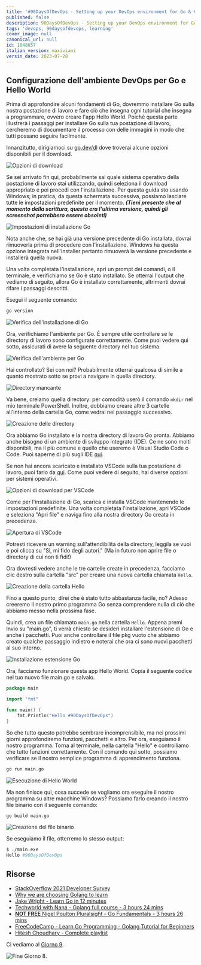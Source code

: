 ```yaml
---
title: '#90DaysOfDevOps - Setting up your DevOps environment for Go & Hello World - Day 8'
published: false
description: 90DaysOfDevOps - Setting up your DevOps environment for Go & Hello World
tags: 'devops, 90daysofdevops, learning'
cover_image: null
canonical_url: null
id: 1048857
italian_version: maxiviani
versin_date: 2023-07-28
---
```


## Configurazione dell'ambiente DevOps per Go e Hello World

Prima di approfondire alcuni fondamenti di Go, dovremmo installare Go sulla nostra postazione di lavoro e fare ciò che insegna ogni tutorial che insegna a programmare, ovvero creare l'app Hello World. Poiché questa parte illustrerà i passaggi per installare Go sulla tua postazione di lavoro, cercheremo di documentare il processo con delle immagini in modo che tutti possano seguire facilmente.

Innanzitutto, dirigiamoci su [go.dev/dl](https://go.dev/dl/) dove troverai alcune opzioni disponibili per il download.

![Opzioni di download](Images/Day8_Go1.png)

Se sei arrivato fin qui, probabilmente sai quale sistema operativo della postazione di lavoro stai utilizzando, quindi seleziona il download appropriato e poi procedi con l'installazione. Per questa guida sto usando Windows; in pratica, da questa schermata successiva, possiamo lasciare tutte le impostazioni predefinite per il momento. **_(Tieni presente che al momento della scrittura, questa era l'ultima versione, quindi gli screenshot potrebbero essere obsoleti)_**

![Impostazioni di installazione Go](Images/Day8_Go2.png)

Nota anche che, se hai già una versione precedente di Go installata, dovrai rimuoverla prima di procedere con l'installazione. Windows ha questa opzione integrata nell'installer pertanto rimuoverà la versione precedente e installerà quella nuova.

Una volta completata l'installazione, apri un prompt dei comandi, o il terminale, e verifichiamo se Go è stato installato. Se otterrai l'output che vediamo di seguito, allora Go è installato correttamente, altrimenti dovrai rifare i passaggi descritti.

Esegui il seguente comando:

```bash
go version
```

![Verifica dell'installazione di Go](Images/Day8_Go3.png)

Ora, verifichiamo l'ambiente per Go. È sempre utile controllare se le directory di lavoro sono configurate correttamente. Come puoi vedere qui sotto, assicurati di avere la seguente directory nel tuo sistema.

![Verifica dell'ambiente per Go](Images/Day8_Go4.png)

Hai controllato? Sei con noi? Probabilmente otterrai qualcosa di simile a quanto mostrato sotto se provi a navigare in quella directory.

![Directory mancante](Images/Day8_Go5.png)

Va bene, creiamo quella directory: per comodità userò il comando `mkdir` nel mio terminale PowerShell. Inoltre, dobbiamo creare altre 3 cartelle all'interno della cartella Go, come vedrai nel passaggio successivo.

![Creazione delle directory](Images/Day8_Go6.png)

Ora abbiamo Go installato e la nostra directory di lavoro Go pronta. Abbiamo anche bisogno di un ambiente di sviluppo integrato (IDE). Ce ne sono molti disponibili, ma il più comune e quello che useremo è Visual Studio Code o Code. Puoi saperne di più sugli IDE [qui](https://www.youtube.com/watch?v=vUn5akOlFXQ).

Se non hai ancora scaricato e installato VSCode sulla tua postazione di lavoro, puoi farlo da [qui](https://code.visualstudio.com/download). Come puoi vedere di seguito, hai diverse opzioni per sistemi operativi.

![Opzioni di download per VSCode](Images/Day8_Go7.png)

Come per l'installazione di Go, scarica e installa VSCode mantenendo le impostazioni predefinite. Una volta completata l'installazione, apri VSCode e seleziona "Apri file" e naviga fino alla nostra directory Go creata in precedenza.

![Apertura di VSCode](Images/Day8_Go8.png)

Potresti ricevere un warning sull'attendibilità della directory, leggila se vuoi e poi clicca su "Sì, mi fido degli autori." (Ma in futuro non aprire file o directory di cui non ti fidi!)

Ora dovresti vedere anche le tre cartelle create in precedenza, facciamo clic destro sulla cartella "src" per creare una nuova cartella chiamata `Hello`.

![Creazione della cartella Hello](Images/Day8_Go9.png)

Fino a questo punto, direi che è stato tutto abbastanza facile, no? Adesso creeremo il nostro primo programma Go senza comprendere nulla di ciò che abbiamo messo nella prossima fase.

Quindi, crea un file chiamato `main.go` nella cartella `Hello`. Appena premi Invio su "main.go", ti verrà chiesto se desideri installare l'estensione di Go e anche i pacchetti. Puoi anche controllare il file pkg vuoto che abbiamo creato qualche passaggio indietro e noterai che ora ci sono nuovi pacchetti al suo interno.

![Installazione estensione Go](Images/Day8_Go10.png)

Ora, facciamo funzionare questa app Hello World. Copia il seguente codice nel tuo nuovo file main.go e salvalo.

```go
package main

import "fmt"

func main() {
    fmt.Println("Hello #90DaysOfDevOps")
}
```

So che tutto questo potrebbe sembrare incomprensibile, ma nei prossimi giorni approfondiremo funzioni, pacchetti e altro. Per ora, eseguiamo il nostro programma. Torna al terminale, nella cartella "Hello" e controlliamo che tutto funzioni correttamente. Con il comando qui sotto, possiamo verificare se il nostro semplice programma di apprendimento funziona.

```bash
go run main.go
```

![Esecuzione di Hello World](Images/Day8_Go11.png)

Ma non finisce qui, cosa succede se vogliamo ora eseguire il nostro programma su altre macchine Windows? Possiamo farlo creando il nostro file binario con il seguente comando:

```bash
go build main.go
```

![Creazione del file binario](Images/Day8_Go12.png)

Se eseguiamo il file, otterremo lo stesso output:

```bash
$ ./main.exe
Hello #90DaysOfDevOps
```

## Risorse

- [StackOverflow 2021 Developer Survey](https://insights.stackoverflow.com/survey/2021)
- [Why we are choosing Golang to learn](https://www.youtube.com/watch?v=7pLqIIAqZD4&t=9s)
- [Jake Wright - Learn Go in 12 minutes](https://www.youtube.com/watch?v=C8LgvuEBraI&t=312s)
- [Techworld with Nana - Golang full course - 3 hours 24 mins](https://www.youtube.com/watch?v=yyUHQIec83I)
- [**NOT FREE** Nigel Poulton Pluralsight - Go Fundamentals - 3 hours 26 mins](https://www.pluralsight.com/courses/go-fundamentals)
- [FreeCodeCamp - Learn Go Programming - Golang Tutorial for Beginners](https://www.youtube.com/watch?v=YS4e4q9oBaU&t=1025s)
- [Hitesh Choudhary - Complete playlist](https://www.youtube.com/playlist?list=PLRAV69dS1uWSR89FRQGZ6q9BR2b44Tr9N)

Ci vediamo al [Giorno 9](day09.md).

![Fine Giorno 8](Images/Day8_Go13.png).
